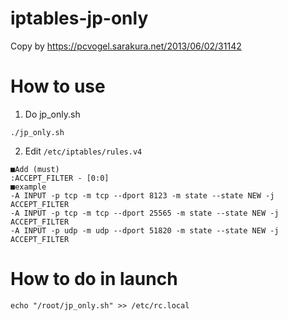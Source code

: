 # iptables-jp-only
Copy by https://pcvogel.sarakura.net/2013/06/02/31142

# How to use
1. Do jp_only.sh
```
./jp_only.sh
```

2. Edit `/etc/iptables/rules.v4`
```
■Add (must)
:ACCEPT_FILTER - [0:0]
■example
-A INPUT -p tcp -m tcp --dport 8123 -m state --state NEW -j ACCEPT_FILTER
-A INPUT -p tcp -m tcp --dport 25565 -m state --state NEW -j ACCEPT_FILTER
-A INPUT -p udp -m udp --dport 51820 -m state --state NEW -j ACCEPT_FILTER
```

# How to do in launch
```
echo "/root/jp_only.sh" >> /etc/rc.local
```
